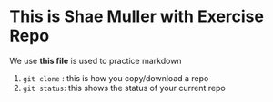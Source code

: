 # This is Shae Muller with Exercise Repo

We use **this file** is used to practice markdown

1. `git clone` : this is how you copy/download a repo
2. `git status`: this shows the status of your current repo
